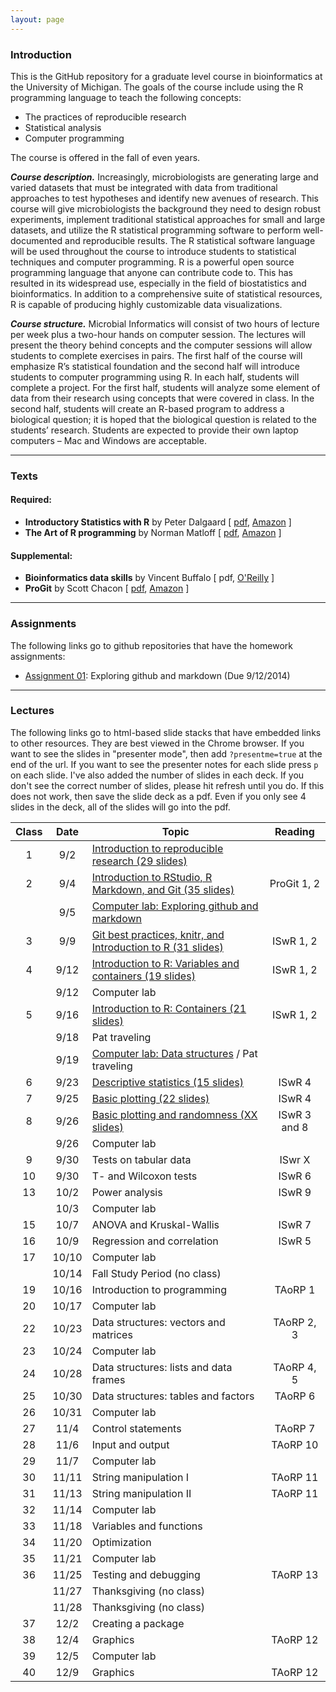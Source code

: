 ```yaml
---
layout: page
---
```


### Introduction
This is the GitHub repository for a graduate level course in bioinformatics at the University of Michigan. The goals of the course include using the R programming language to teach the following concepts:

* The practices of reproducible research
* Statistical analysis
* Computer programming

The course is offered in the fall of even years.

***Course description.***  Increasingly, microbiologists are generating large and varied datasets that must be integrated with data from traditional approaches to test hypotheses and identify new avenues of research.  This course will give microbiologists the background they need to design robust experiments, implement traditional statistical approaches for small and large datasets, and utilize the R statistical programming software to perform well-documented and reproducible results.  The R statistical software language will be used throughout the course to introduce students to statistical techniques and computer programming.  R is a powerful open source programming language that anyone can contribute code to.  This has resulted in its widespread use, especially in the field of biostatistics and bioinformatics.  In addition to a comprehensive suite of statistical resources, R is capable of producing highly customizable data visualizations.

***Course structure.***  Microbial Informatics will consist of two hours of lecture per week plus a two-hour hands on computer session.  The lectures will present the theory behind concepts and the computer sessions will allow students to complete exercises in pairs.  The first half of the course will emphasize R’s statistical foundation and the second half will introduce students to computer programming using R.  In each half, students will complete a project.  For the first half, students will analyze some element of data from their research using concepts that were covered in class.  In the second half, students will create an R-based program to address a biological question; it is hoped that the biological question is related to the students’ research.  Students are expected to provide their own laptop computers – Mac and Windows are acceptable.

----

### Texts    

#### Required:   
* **Introductory Statistics with R** by Peter Dalgaard [ [pdf](http://www.academia.dk/BiologiskAntropologi/Epidemiologi/PDF/Introductory_Statistics_with_R__2nd_ed.pdf), [Amazon](http://www.amazon.com/Introductory-Statistics-R-Computing/dp/0387954759) ]  
* **The Art of R programming** by Norman Matloff [ [pdf](http://www.google.com/url?sa=t&rct=j&q=&esrc=s&source=web&cd=1&ved=0CCAQFjAA&url=http%3A%2F%2Fsens.tistory.com%2Fattachment%2Fcfile8.uf%402375DC3D515423F9110CA1.pdf&ei=E-8FVO6dAYmnggSttoD4Bg&usg=AFQjCNE1UmWRG3i9ugNDSXN2WjRSTkkUjA&sig2=U958L8LG42vuhHdPKKBHHw&bvm=bv.74115972,d.eXY), [Amazon](http://www.amazon.com/Art-Programming-Statistical-Software-Design/dp/1593273843/ref=sr_1_1?s=books&ie=UTF8&qid=1409674972&sr=1-1&keywords=the+art+of+r+programming) ]  

#### Supplemental:   
* **Bioinformatics data skills** by Vincent Buffalo [ pdf, [O'Reilly](http://shop.oreilly.com/product/0636920030157.do) ]  
* **ProGit** by Scott Chacon [ [pdf](http://git-scm.com/book), [Amazon](http://www.amazon.com/Pro-Git-Scott-Chacon/dp/1430218339) ]  

----

### Assignments
The following links go to github repositories that have the homework assignments:

* [Assignment 01](https://github.com/microbialinformatics/assignment01): Exploring github and markdown (Due 9/12/2014)

----

### Lectures
The following links go to html-based slide stacks that have embedded links to other resources. They are best viewed in the Chrome browser. If you want to see the slides in "presenter mode", then add `?presentme=true` at the end of the url. If you want to see the presenter notes for each slide press `p` on each slide. I've also added the number of slides in each deck. If you don't see the correct number of slides, please hit refresh until you do. If this does not work, then save the slide deck as a pdf. Even if you only see 4 slides in the deck, all of the slides will go into the pdf.
  

Class	|	Date	|	Topic	|	Reading
:------:|:---------:|-----------|:----------:
1	|	9/2	|	[Introduction to reproducible research (29 slides)](slides/Lecture01)	|	
2	|	9/4	|	[Introduction to RStudio, R Markdown, and Git (35 slides)](slides/Lecture02)	|	ProGit 1, 2
	|	9/5	|	[Computer lab: Exploring github and markdown](https://github.com/microbialinformatics/assignment01)	|	
3	|	9/9	|	[Git best practices, knitr, and Introduction to R (31 slides)](slides/Lecture03)	|	ISwR 1, 2
4	|	9/12	|	[Introduction to R: Variables and containers (19 slides)](slides/Lecture04)  | ISwR 1, 2
	|	9/12	|	Computer lab	|	
5	|	9/16	|	[Introduction to R: Containers (21 slides)](slides/Lecture05)  | ISwR 1, 2
	|	9/18	|   Pat traveling	|
	|	9/19	|	[Computer lab: Data structures](https://github.com/microbialinformatics/assignment02) / Pat traveling   |
6   |   9/23    |	[Descriptive statistics (15 slides)](slides/Lecture06)	|	ISwR 4
7	|	9/25	|	[Basic plotting (22 slides)](slides/Lecture07)		|	ISwR 4
8	|	9/26	|	[Basic plotting and randomness (XX slides)](slides/Lecture08)	|	ISwR 3 and 8
	|	9/26	|	Computer lab	|	
9   |   9/30    |   Tests on tabular data   |  ISwr X
10	|	9/30	|	T- and Wilcoxon tests	|	ISwR 6
13	|	10/2	|	Power analysis	|	ISwR 9
	|	10/3	|	Computer lab	|	
15	|	10/7	|	ANOVA and Kruskal-Wallis	|	ISwR 7
16	|	10/9	|	Regression and correlation	|	ISwR 5
17	|	10/10	|	Computer lab	|	
	|	10/14	|	Fall Study Period (no class)	|	
19	|	10/16	|	Introduction to programming	|	TAoRP 1
20	|	10/17	|	Computer lab	|	
22	|	10/23	|	Data structures: vectors and matrices	|	TAoRP 2, 3
23	|	10/24	|	Computer lab	|	
24	|	10/28	|	Data structures: lists and data frames	|	TAoRP 4, 5
25	|	10/30	|	Data structures: tables and factors	|	TAoRP 6
26	|	10/31	|	Computer lab	|	
27	|	11/4	|	Control statements	|	TAoRP 7
28	|	11/6	|	Input and output	|	TAoRP 10
29	|	11/7	|	Computer lab	|	
30	|	11/11	|	String manipulation I	|	TAoRP 11
31	|	11/13	|	String manipulation II	|	TAoRP 11
32	|	11/14	|	Computer lab	|	
33	|	11/18	|	Variables and functions	|	
34	|	11/20	|	Optimization	|	
35	|	11/21	|	Computer lab	|	
36	|	11/25	|	Testing and debugging	|	TAoRP 13
	|	11/27	|	Thanksgiving (no class)	|	
	|	11/28	|	Thanksgiving (no class)	|	
37	|	12/2	|	Creating a package	|	
38	|	12/4	|	Graphics	|	TAoRP 12
39	|	12/5	|	Computer lab	|	
40	|	12/9	|	Graphics	|	TAoRP 12
